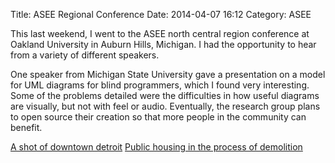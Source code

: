 Title: ASEE Regional Conference
Date: 2014-04-07 16:12
Category: ASEE
 
This last weekend, I went to the ASEE north central region conference at
Oakland University in Auburn Hills, Michigan. I had the opportunity to hear
from a variety of different speakers.

One speaker from Michigan State University gave a presentation on a model for
UML diagrams for blind programmers, which I found very interesting. Some of the problems
detailed were the difficulties in how useful diagrams are visually, but not
with feel or audio. Eventually, the research group plans to open source their
creation so that more people in the community can benefit.


[A shot of downtown detroit]({filename}/images/1-detroit.jpg)
[Public housing in the process of demolition]({filename}/images/1-decrepit-housing.jpg)
